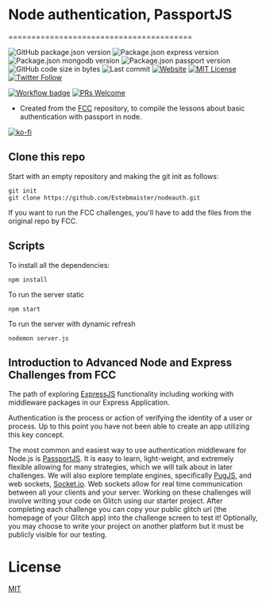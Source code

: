# Node authentication, PassportJS

========================================

![GitHub package.json version][gh-pack-json-v] ![Package.json express version][gh-pack-json-dep-v-express] ![Package.json mongodb version][gh-pack-json-dep-v-mongodb] ![Package.json passport version][gh-pack-json-dep-v-passport] ![GitHub code size in bytes][code-size-bdg] ![Last commit][last-commit-bdg] [![Website][website-bdg]][website] [![MIT License][license-bdg]][license] [![Twitter Follow][twitter-bdg]][twitter]

[![Workflow badge][workflow-bdg]][glitch-workflow] [![PRs Welcome][prs-bdg]][prs-site]

- Created from the [FCC](https://freecodecamp.com) repository, to compile the lessons about basic authentication with passport in node.

[![ko-fi](https://www.ko-fi.com/img/githubbutton_sm.svg)](https://ko-fi.com/F1F31OD9K)

## Clone this repo

Start with an empty repository and making the git init as follows:

```git
git init
git clone https://github.com/Estebmaister/nodeauth.git
```

If you want to run the FCC challenges, you'll have to add the files from the original repo by FCC.

## Scripts

To install all the dependencies:

```npm
npm install
```

To run the server static

```node
npm start
```

To run the server with dynamic refresh

```node
nodemon server.js
```

## Introduction to Advanced Node and Express Challenges from FCC

The path of exploring [ExpressJS](http://expressjs.com/) functionality including working with middleware packages in our Express Application.

Authentication is the process or action of verifying the identity of a user or process. Up to this point you have not been able to create an app utilizing this key concept.

The most common and easiest way to use authentication middleware for Node.js is [PassportJS](https://passportjs.org/). It is easy to learn, light-weight, and extremely flexible allowing for many strategies, which we will talk about in later challenges. We will also explore template engines, specifically [PugJS](https://pugjs.org/api/getting-started.html), and web sockets, [Socket.io](https://socket.io/). Web sockets allow for real time communication between all your clients and your server. Working on these challenges will involve writing your code on Glitch using our starter project. After completing each challenge you can copy your public glitch url (the homepage of your Glitch app) into the challenge screen to test it! Optionally, you may choose to write your project on another platform but it must be publicly visible for our testing.

# License

[MIT](https://choosealicense.com/licenses/mit/)

<!-- General links -->

[version-bdg]: https://img.shields.io/badge/version-1.0.1-blue.svg?style=plastic
[license]: ./LICENSE
[twitter]: https://twitter.com/estebmaister
[twitter-bdg]: https://img.shields.io/twitter/follow/estebmaister?label=Follow&style=social
[prs-bdg]: https://img.shields.io/badge/PRs-welcome-brightgreen.svg?style=flat
[prs-site]: (https://egghead.io/courses/how-to-contribute-to-an-open-source-project-on-github)

<!-- Repo badges links -->

[license-bdg]: https://img.shields.io/github/license/estebmaister/nodeauth?style=plastic
[last-commit-bdg]: https://img.shields.io/github/last-commit/estebmaister/nodeauth?style=plastic&logo=git&logoColor=white
[code-size-bdg]: https://img.shields.io/github/languages/code-size/estebmaister/nodeauth?style=plastic
[gh-pack-json-v]: https://img.shields.io/github/package-json/v/estebmaister/nodeauth?color=blue&style=plastic&logo=github
[gh-pack-json-dep-v-express]: https://img.shields.io/github/package-json/dependency-version/estebmaister/nodeauth/express?style=plastic&logo=express
[gh-pack-json-dep-v-mongodb]: https://img.shields.io/github/package-json/dependency-version/estebmaister/nodeauth/mongodb?style=plastic&logo=mongodb&logoColor=white
[gh-pack-json-dep-v-passport]: https://img.shields.io/github/package-json/dependency-version/estebmaister/nodeauth/passport?style=plastic&logo=passport

<!-- Glitch web and workflow -->

[website]: https://nodeauth-esteb.glitch.me
[website-bdg]: https://img.shields.io/website?down_color=violet&down_message=sleeping&label=servidor&logo=glitch&logoColor=white&style=plastic&up_color=green&up_message=online&url=https%3A%2F%2Fnodeauth-esteb.glitch.me
[workflow-bdg]: https://github.com/estebmaister/nodeauth/workflows/Glitch%20Sync/badge.svg
[glitch-workflow]: https://github.com/Estebmaister/nodeauth/blob/master/.github/workflows/main.yml
